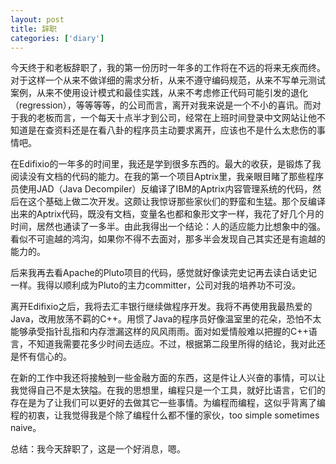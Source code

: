 ```yaml
---
layout: post
title: 辞职
categories: ['diary']
---
```



今天终于和老板辞职了，我的第一份历时一年多的工作将在不远的将来无疾而终。对于这样一个从来不做详细的需求分析，从来不遵守编码规范，从来不写单元测试案例，从来不使用设计模式和最佳实践，从来不考虑修正代码可能引发的退化（regression），等等等等，的公司而言，离开对我来说是一个不小的喜讯。而对于我的老板而言，一个每天十点半才到公司，经常在上班时间登录中文网站让他不知道是在查资料还是在看八卦的程序员主动要求离开，应该也不是什么太悲伤的事情吧。

在Edifixio的一年多的时间里，我还是学到很多东西的。最大的收获，是锻炼了我阅读没有文档的代码的能力。在我的第一个项目Aptrix里，我亲眼目睹了那些程序员使用JAD（Java Decompiler）反编译了IBM的Aptrix内容管理系统的代码，然后在这个基础上做二次开发。这颇让我惊讶那些家伙们的野蛮和生猛。那个反编译出来的Aptrix代码，既没有文档，变量名也都和象形文字一样，我花了好几个月的时间，居然也通读了一多半。由此我得出一个结论：人的适应能力比想象中的强。看似不可逾越的鸿沟，如果你不得不去面对，那多半会发现自己其实还是有逾越的能力的。

后来我再去看Apache的Pluto项目的代码，感觉就好像读完史记再去读白话史记一样。我得以顺利成为Pluto的主力committer，公司对我的培养功不可没。

离开Edifixio之后，我将去汇丰银行继续做程序开发。我将不再使用我最热爱的Java，改用放荡不羁的C++。用惯了Java的程序员好像温室里的花朵，恐怕不太能够承受指针乱指和内存泄漏这样的风风雨雨。面对如爱情般难以把握的C++语言，不知道我需要花多少时间去适应。不过，根据第二段里所得的结论，我对此还是怀有信心的。

在新的工作中我还将接触到一些金融方面的东西，这是件让人兴奋的事情，可以让我觉得自己不是太狭隘。在我的思想里，编程只是一个工具，就好比语言，它们的存在是为了让我们可以更好的去做其它一些事情。为编程而编程，这似乎背离了编程的初衷，让我觉得我是个除了编程什么都不懂的家伙，too simple sometimes naive。

总结：我今天辞职了，这是一个好消息，嗯。

